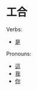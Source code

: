 # 工合

Verbs:
- [是](verbs/是.md)

Pronouns:
- [這](pronouns/這.md)
- [我](pronouns/我.md)
- [你](pronouns/你.md)
